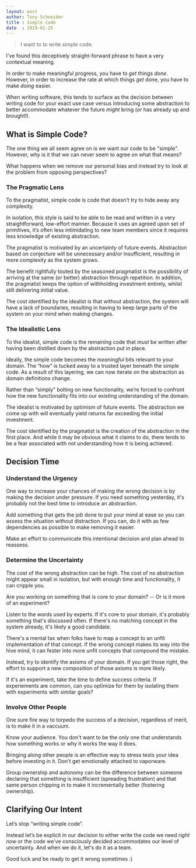 ```yaml
---
layout: post
author: Tony Schneider
title : Simple Code
date  : 2019-01-25
---
```


> I want to to write _simple_ code.

I've found this deceptively straight-forward phrase to have a very contextual meaning.

In order to make meaningful progress, you have to _get_ things *done*.
However, in order to increase the rate at which things _get_ done, you have to make *doing* easier.

When writing software, this tends to surface as the decision between writing code for your exact use case versus introducing some abstraction to better accommodate whatever the future _might_ bring (or has already up and brought!).

## What is Simple Code?

The one thing we all seem agree on is we want our code to be "simple".
However, why is it that we can never seem to agree on what that means?

What happens when we remove our personal bias and instead try to look at the problem from opposing perspectives?

### The Pragmatic Lens

To the pragmatist, simple code is code that doesn’t try to hide away any complexity. 

In isolation, this style is said to be able to be read and written in a very straightforward, low-effort manner.
Because it uses an agreed upon set of primitives, it’s often less intimidating to new team members since it requires less knowledge of existing abstraction.

The pragmatist is motivated by an uncertainty of future events.
Abstraction based on conjecture will be unnecessary and/or insufficient, resulting in more complexity as the system grows.

The benefit rightfully touted by the seasoned pragmatist is the possibility of arriving at the same (or better) abstraction through repetition.
In addition, the pragmatist keeps the option of withholding investment entirely, whilst still delivering initial value.

The cost identified by the idealist is that without abstraction, the system will have a lack of boundaries, resulting in having to keep large parts of the system on your mind when making changes.

### The Idealistic Lens

To the idealist, simple code is the remaining code that _must_ be written after having been distilled down by the abstraction put in place.

Ideally, the simple code becomes the _meaningful_ bits relevant to your domain.
The “how” is tucked away to a trusted layer beneath the simple code.
As a result of this layering, we can now iterate on the abstraction as domain definitions change.

Rather than “simply” bolting on new functionality, we’re forced to confront how the new functionality fits into our existing understanding of the domain.

The idealist is motivated by optimism of future events.
The abstraction we come up with will eventually yield returns far exceeding the initial investment.

The cost identified by the pragmatist is the creation of the abstraction in the first place.
And while it may be obvious what it claims to do, there tends to be a fear associated with not understanding how it is being achieved.

## Decision Time

### Understand the Urgency

One way to increase your chances of making the wrong decision is by making the decision under pressure.
If you need something yesterday, it's probably not the best time to introduce an abstraction.

Add something that gets the job done to put your mind at ease so you can assess the situation without distraction.
If you can, do it with as few dependencies as possible to make removing it easier.

Make an effort to communicate this intentional decision and plan ahead to reassess.

### Determine the Uncertainty

The cost of the wrong abstraction can be high.
The cost of no abstraction might appear small in isolation, but with enough time and functionality, it can cripple you.

Are you working on something that is core to your domain? -- Or is it more of an experiment?

Listen to the words used by experts.
If it's core to your domain, it's probably something that's discussed often.
If there's no matching concept in the system already, it's likely a good candidate.

There's a mental tax when folks have to map a concept to an unfit implementation of that concept.
If the wrong concept makes its way into the hive mind, it can fester into more unfit concepts that compound the mistake.

Instead, try to identify the axioms of your domain.
If you get those right, the effort to support a new composition of those axioms is more likely.

If it's an experiment, take the time to define success criteria.
If experiements are common, can you optimize for them by isolating them with experiments with similar goals?

### Involve Other People

One sure fire way to torpedo the success of a decision, regardless of merit, is to make it in a vaccuum.

Know your audience.
You don't want to be the only one that understands how something works or why it works the way it does.

Bringing along other people is an effective way to stress tests your idea before investing in it.
Don't get emotionally attached to vaporware.

Group ownership and autonomy can be the difference between someone declaring that something is insufficient (spreading frustration) and that same person chipping in to make it incrementally better (fostering ownership).

## Clarifying Our Intent

Let’s stop “writing simple code”.

Instead let’s be explicit in our decision to either write the code we need _right now_ or the code we've consciously decided accommodates our level of uncertainty.
And when we do it, let's do it as a team.

Good luck and be ready to get it wrong sometimes :)
